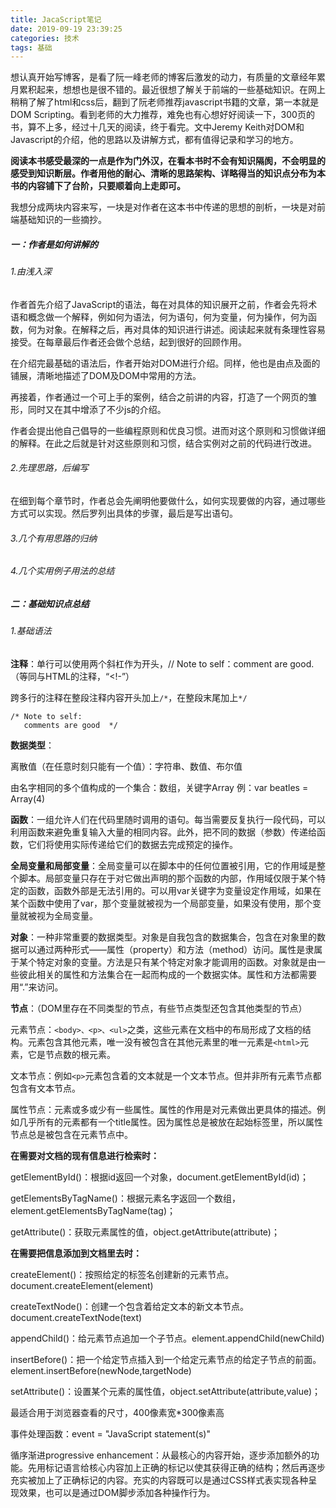 ```yaml
---
title: JacaScript笔记
date: 2019-09-19 23:39:25
categories: 技术
tags: 基础
---
```


想认真开始写博客，是看了阮一峰老师的博客后激发的动力，有质量的文章经年累月累积起来，想想也是很不错的。最近很想了解关于前端的一些基础知识。在网上稍稍了解了html和css后，翻到了阮老师推荐javascript书籍的文章，第一本就是DOM Scripting。看到老师的大力推荐，难免也有心想好好阅读一下，300页的书，算不上多，经过十几天的阅读，终于看完。文中Jeremy Keith对DOM和Javascript的介绍，他的思路以及讲解方式，都有值得记录和学习的地方。

**阅读本书感受最深的一点是作为门外汉，在看本书时不会有知识隔阂，不会明显的感受到知识断层。作者用他的耐心、清晰的思路架构、详略得当的知识点分布为本书的内容铺下了台阶，只要顺着向上走即可。**

我想分成两块内容来写，一块是对作者在这本书中传递的思想的剖析，一块是对前端基础知识的一些摘抄。

##### 一：作者是如何讲解的

###### 1.由浅入深

作者首先介绍了JavaScript的语法，每在对具体的知识展开之前，作者会先将术语和概念做一个解释，例如何为语法，何为语句，何为变量，何为操作，何为函数，何为对象。在解释之后，再对具体的知识进行讲述。阅读起来就有条理性容易接受。在每章最后作者还会做个总结，起到很好的回顾作用。

在介绍完最基础的语法后，作者开始对DOM进行介绍。同样，他也是由点及面的铺展，清晰地描述了DOM及DOM中常用的方法。

再接着，作者通过一个可上手的案例，结合之前讲的内容，打造了一个网页的雏形，同时又在其中增添了不少js的介绍。

作者会提出他自己倡导的一些编程原则和优良习惯。进而对这个原则和习惯做详细的解释。在此之后就是针对这些原则和习惯，结合实例对之前的代码进行改进。

###### 2.先理思路，后编写

在细到每个章节时，作者总会先阐明他要做什么，如何实现要做的内容，通过哪些方式可以实现。然后罗列出具体的步骤，最后是写出语句。

###### 3.几个有用思路的归纳



###### 4.几个实用例子用法的总结



##### 二：基础知识点总结

###### 1.基础语法

**注释**：单行可以使用两个斜杠作为开头，// Note to self：comment are good.（等同与HTML的注释，“<!-”）

跨多行的注释在整段注释内容开头加上`/*`，在整段末尾加上`*/`          

```
/* Note to self:
   comments are good  */
```

**数据类型**：

离散值（在任意时刻只能有一个值）：字符串、数值、布尔值

由名字相同的多个值构成的一个集合：数组，关键字Array     例：var beatles = Array(4)

**函数**：一组允许人们在代码里随时调用的语句。每当需要反复执行一段代码，可以利用函数来避免重复输入大量的相同内容。此外，把不同的数据（参数）传递给函数，它们将使用实际传递给它们的数据去完成预定的操作。

**全局变量和局部变量**：全局变量可以在脚本中的任何位置被引用，它的作用域是整个脚本。局部变量只存在于对它做出声明的那个函数的内部，作用域仅限于某个特定的函数，函数外部是无法引用的。可以用var关键字为变量设定作用域，如果在某个函数中使用了var，那个变量就被视为一个局部变量，如果没有使用，那个变量就被视为全局变量。

**对象**：一种非常重要的数据类型。对象是自我包含的数据集合，包含在对象里的数据可以通过两种形式——属性（property）和方法（method）访问。属性是隶属于某个特定对象的变量。方法是只有某个特定对象才能调用的函数。对象就是由一些彼此相关的属性和方法集合在一起而构成的一个数据实体。属性和方法都需要用“.”来访问。

**节点**：（DOM里存在不同类型的节点，有些节点类型还包含其他类型的节点）

元素节点：`<body>、<p>、<ul>`之类，这些元素在文档中的布局形成了文档的结构。元素包含其他元素，唯一没有被包含在其他元素里的唯一元素是`<html>`元素，它是节点数的根元素。

文本节点：例如`<p>`元素包含着的文本就是一个文本节点。但并非所有元素节点都包含有文本节点。

属性节点：元素或多或少有一些属性。属性的作用是对元素做出更具体的描述。例如几乎所有的元素都有一个title属性。因为属性总是被放在起始标签里，所以属性节点总是被包含在元素节点中。

**在需要对文档的现有信息进行检索时：**

getElementById()：根据id返回一个对象，document.getElementById(id)；

getElementsByTagName()：根据元素名字返回一个数组，element.getElementsByTagName(tag)；

getAttribute()：获取元素属性的值，object.getAttribute(attribute)；

**在需要把信息添加到文档里去时：**

createElement()：按照给定的标签名创建新的元素节点。document.createElement(element)

createTextNode()：创建一个包含着给定文本的新文本节点。document.createTextNode(text)

appendChild()：给元素节点追加一个子节点。element.appendChild(newChild)

insertBefore()：把一个给定节点插入到一个给定元素节点的给定子节点的前面。element.insertBefore(newNode,targetNode)

setAttribute()：设置某个元素的属性值，object.setAttribute(attribute,value)；





最适合用于浏览器查看的尺寸，400像素宽*300像素高

事件处理函数：event = "JavaScript statement(s)"

循序渐进progressive enhancement：从最核心的内容开始，逐步添加额外的功能。先用标记语言给核心内容加上正确的标记以使其获得正确的结构；然后再逐步充实被加上了正确标记的内容。充实的内容既可以是通过CSS样式表实现各种呈现效果，也可以是通过DOM脚步添加各种操作行为。